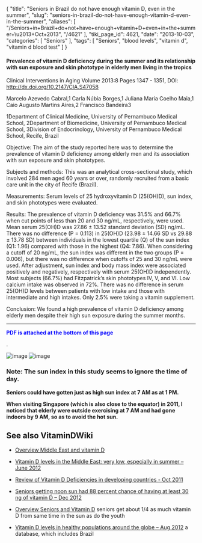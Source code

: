 {
    "title": "Seniors in Brazil do not have enough vitamin D, even in the summer",
    "slug": "seniors-in-brazil-do-not-have-enough-vitamin-d-even-in-the-summer",
    "aliases": [
        "/Seniors+in+Brazil+do+not+have+enough+vitamin+D+even+in+the+summer+\u2013+Oct+2013",
        "/4621"
    ],
    "tiki_page_id": 4621,
    "date": "2013-10-03",
    "categories": [
        "Seniors"
    ],
    "tags": [
        "Seniors",
        "blood levels",
        "vitamin d",
        "vitamin d blood test"
    ]
}


#### Prevalence of vitamin D deficiency during the summer and its relationship with sun exposure and skin phototype in elderly men living in the tropics

Clinical Interventions in Aging Volume 2013:8 Pages 1347 - 1351, DOI: http://dx.doi.org/10.2147/CIA.S47058

Marcelo Azevedo Cabral,1 Carla Núbia Borges,1 Juliana Maria Coelho Maia,1 Caio Augusto Martins Aires,2 Francisco Bandeira3

1Department of Clinical Medicine, University of Pernambuco Medical School, 2Department of Biomedicine, University of Pernambuco Medical School, 3Division of Endocrinology, University of Pernambuco Medical School, Recife, Brazil

Objective: The aim of the study reported here was to determine the prevalence of vitamin D deficiency among elderly men and its association with sun exposure and skin phototypes.

Subjects and methods: This was an analytical cross-sectional study, which involved 284 men aged 60 years or over, randomly recruited from a basic care unit in the city of Recife (Brazil).

Measurements: Serum levels of 25 hydroxyvitamin D (25(OH)D), sun index, and skin phototypes were evaluated.

Results: The prevalence of vitamin D deficiency was 31.5% and 66.7% when cut points of less than 20 and 30 ng/mL, respectively, were used. Mean serum 25(OH)D was 27.86 ± 13.52 standard deviation (SD) ng/mL. There was no difference (P = 0.113) in 25(OH)D (23.98 ± 14.66 SD vs 29.88 ± 13.78 SD) between individuals in the lowest quartile (Q) of the sun index (Q1: 1.96) compared with those in the highest (Q4: 7.86). When considering a cutoff of 20 ng/mL, the sun index was different in the two groups (P = 0.006), but there was no difference when cutoffs of 25 and 30 ng/mL were used. After adjustment, sun index and body mass index were associated positively and negatively, respectively with serum 25(OH)D independently. Most subjects (66.7%) had Fitzpatrick’s skin phototypes IV, V, and VI. Low calcium intake was observed in 72%. There was no difference in serum 25(OH)D levels between patients with low intake and those with intermediate and high intakes. Only 2.5% were taking a vitamin supplement.

Conclusion: We found a high prevalence of vitamin D deficiency among elderly men despite their high sun exposure during the summer months.

---

 **<span style="color:#00F;">PDF is attached at the bottom of this page</span>** 

.

<img src="https://d378j1rmrlek7x.cloudfront.net/attachments/jpeg/brazil-20-25-30.jpg" alt="image">

<img src="https://d378j1rmrlek7x.cloudfront.net/attachments/jpeg/recif.jpg" alt="image">

### Note: The sun index in this study seems to ignore the time of day.

 **Seniors could have gotten just as high sun index at 7 AM as at 1 PM.** 

 **When visiting Singapore (which is also close to the equator) in 2011, I noticed that elderly were outside exercising at 7 AM and had gone indoors by 9 AM, so as to avoid the hot sun.** 

## See also VitaminDWiki

* [Overview Middle East and vitamin D](/tags/overview-middle-east-and-vitamin-d.html)

* [Vitamin D levels in the Middle East: very low, especially in summer – June 2012](/tags/vitamin-d-levels-in-the-middle-east-very-low-especially-in-summer-june-2012.html)

* [Review of Vitamin D Deficiencies in developing countries - Oct 2011](/tags/review-of-vitamin-d-deficiencies-in-developing-countries-oct-2011.html)

* [Seniors getting noon sun had 88 percent chance of having at least 30 ng of vitamin D – Dec 2012](/posts/seniors-getting-noon-sun-had-88-percent-chance-of-having-at-least-30-ng-of-vitamin-d)

* [Overview Seniors and Vitamin D](/tags/overview-seniors-and-vitamin-d.html) seniors get about 1/4 as much vitamin D from same time in the sun as do the youth

* [Vitamin D levels in healthy populations around the globe – Aug 2012](/posts/vitamin-d-levels-in-healthy-populations-around-the-globe) a database, which includes Brazil